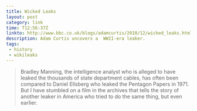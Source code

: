 ```yaml
---
title: Wicked Leaks
layout: post
category: link
time: T12:56:37Z
linkto: http://www.bbc.co.uk/blogs/adamcurtis/2010/12/wicked_leaks.html
description: Adam Curtis uncovers a  WWII-era leaker. 
tags: 
 - history
 - wikileaks
---
```


> Bradley Manning, the intelligence analyst who is alleged to have leaked the thousands of state department cables, has often been compared to Daniel Ellsberg who leaked the Pentagon Papers in 1971.
> But I have stumbled on a film in the archives that tells the story of another leaker in America who tried to do the same thing, but even earlier.
